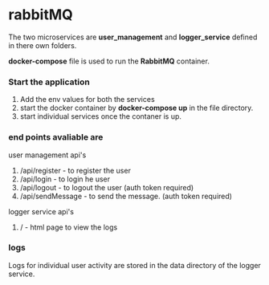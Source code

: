 # rabbitMQ

The two microservices are **user_management** and **logger_service** defined in there own folders.

**docker-compose** file is used to run the **RabbitMQ** container.

### Start the application
1. Add the env values for both the services
2. start the docker container by **docker-compose up** in the file directory.
3. start individual services once the contaner is up.

### end points avaliable are

user management api's
1. /api/register - to register the user
2. /api/login - to login he user
3. /api/logout - to logout the user (auth token required)
4. /api/sendMessage - to send the message. (auth token required)

logger service api's
1. / - html page to view the logs

### logs
Logs for individual user activity are stored in the data directory of the logger service.